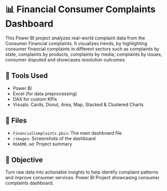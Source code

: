 # 📊 Financial Consumer Complaints Dashboard

This Power BI project analyzes real-world complaint data from the Consumer Financial complaints. It visualizes trends, by highlighting consumer financial complaints in different sectors such as complaints by state, complaints by products, complaints by media, complaints by issues, consumer disputed and showcases resolution outcomes.

## 🔧 Tools Used
- Power BI
- Excel (for data preprocessing)
- DAX for custom KPIs
- Visuals: Cards, Donut, Area, Map, Stacked & Clustered Charts

## 📂 Files
- `FinancialComplaints.pbix`: The main dashboard file
- `/images`: Screenshots of the dashboard
- `README.md`: Project summary

## 📌 Objective
Turn raw data into actionable insights to help identify complaint patterns and improve consumer services.
Power BI Project showcasing consumer complaints dashboard.
